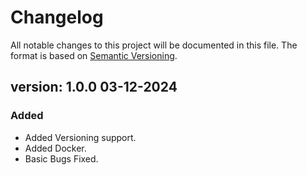 # Changelog

All notable changes to this project will be documented in this file. The format is based on [Semantic Versioning](https://semver.org/).

## version: 1.0.0  03-12-2024
### Added
- Added Versioning support.
- Added Docker.
- Basic Bugs Fixed.
